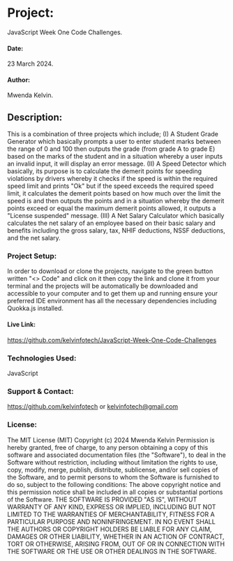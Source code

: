 # Project:
JavaScript Week One Code Challenges.

#### Date:
23 March 2024.

#### Author:
Mwenda Kelvin.

## Description:
This is a combination of three projects which include;
(I) A Student Grade Generator which basically prompts a user to enter student marks between the range of 0 and 100 then outputs the grade (from grade A to grade E) based on the marks of the student and in a situation whereby a user inputs an invalid input, it will display an error message.
(II) A Speed Detector which basically, its purpose is to calculate the demerit points for speeding violations by drivers whereby it checks if the speed is within the required speed limit and prints "Ok" but if the speed exceeds the required speed limit, it calculates the demerit points based on how much over the limit the speed is and then outputs the points and in a situation whereby the demerit points exceed or equal the maximum demerit points allowed, it outputs a "License suspended" message.
(III) A Net Salary Calculator which basically calculates the net salary of an employee based on their basic salary and benefits including the gross salary, tax, NHIF deductions, NSSF deductions, and the net salary.

### Project Setup:
In order to download or clone the projects, navigate to the green button written "<> Code" and click on it then copy the link and clone it from your terminal and the projects will be automatically be downloaded and accessible to your computer and to get them up and running ensure your preferred IDE environment has all the necessary dependencies including Quokka.js installed.

#### Live Link:
https://github.com/kelvinfotech/JavaScript-Week-One-Code-Challenges

### Technologies Used:
JavaScript

### Support & Contact:
https://github.com/kelvinfotech or kelvinfotech@gmail.com
### License:
The MIT License (MIT)
Copyright (c) 2024 Mwenda Kelvin
Permission is hereby granted, free of charge, to any person obtaining a copy of this software and associated documentation files (the "Software"), to deal in the Software without restriction, including without limitation the rights to use, copy, modify, merge, publish, distribute, sublicense, and/or sell copies of the Software, and to permit persons to whom the Software is furnished to do so, subject to the following conditions:
The above copyright notice and this permission notice shall be included in all copies or substantial portions of the Software.
THE SOFTWARE IS PROVIDED "AS IS", WITHOUT WARRANTY OF ANY KIND, EXPRESS OR IMPLIED, INCLUDING BUT NOT LIMITED TO THE WARRANTIES OF MERCHANTABILITY, FITNESS FOR A PARTICULAR PURPOSE AND NONINFRINGEMENT. IN NO EVENT SHALL THE AUTHORS OR COPYRIGHT HOLDERS BE LIABLE FOR ANY CLAIM, DAMAGES OR OTHER LIABILITY, WHETHER IN AN ACTION OF CONTRACT, TORT OR OTHERWISE, ARISING FROM, OUT OF OR IN CONNECTION WITH THE SOFTWARE OR THE USE OR OTHER DEALINGS IN THE SOFTWARE.
